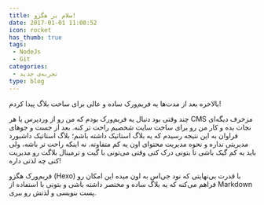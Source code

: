 ```yaml
---
title: سلام بر هگزو!
date: 2017-01-01 11:08:52
icon: rocket
has_thumb: true
tags:
 - NodeJs
 - Git
categories:
 - تجربه‌ی جدید
type: blog
---
```

بالاخره بعد از مدت‌ها یه فریم‌ورک ساده و عالی برای ساخت بلاگ پیدا کردم!

چند وقتی بود دنبال یه فریم‌ورک بودم که من رو از وردپرس یا هر CMS مزخرف دیگه‌ای نجات بده و کار من رو برای ساخت سایت شخصیم راحت تر کنه. بعد از جست و جو‌های فراوان به این نتیجه رسیدم که یه بلاگ استاتیک داشته باشم؛<!-- more --> بلاگ استاتیک داشبورد مدیریتی نداره و نحوه مدیریت محتوای اون یه کم متفاوته. نه اینکه راحت تر باشه، ولی باید یه کم گیک باشی تا بتونی درک کنی وقتی می‌تونی با گیت و ترمینال بلاگت رو مدیریت کنی چه لذتی داره!

فریم‌ورک هگزو (Hexo) با قدرت بی‌نهایتی که نود جی‌اس به اون میده این امکان رو فراهم می‌کنه که یه بلاگ ساده و مختصر داشته باشی و بتونی با استفاده از Markdown پست بنویسی و لذتش رو ببری.


